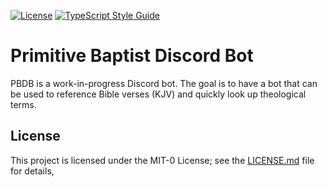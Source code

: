 [![License](https://badgen.net/github/license/gimjb/pbdb)](../LICENSE.md)
[![TypeScript Style Guide](https://badgen.net/badge/code%20style/ts-standard/blue?icon=typescript)](https://github.com/standard/ts-standard)

# Primitive Baptist Discord Bot

PBDB is a work-in-progress Discord bot. The goal is to have a bot that can be
used to reference Bible verses (KJV) and quickly look up theological terms.

## License

This project is licensed under the MIT-0 License; see the
[LICENSE.md](../LICENSE.md) file for details,
